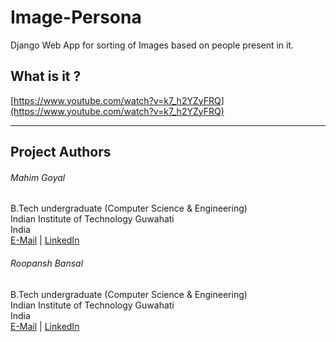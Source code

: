 # Image-Persona

Django Web App for sorting of Images based on people present in it.

## What is it ?

[https://www.youtube.com/watch?v=k7_h2YZyFRQ](https://www.youtube.com/watch?v=k7_h2YZyFRQ)

--------------------------------

## Project Authors
###### Mahim Goyal
B.Tech undergraduate (Computer Science & Engineering)  
Indian Institute of Technology Guwahati  
India  
[E-Mail](mailto:mahim97@gmail.com)  |  [LinkedIn](https://www.linkedin.com/in/mahimg/)

###### Roopansh Bansal
B.Tech undergraduate (Computer Science & Engineering)  
Indian Institute of Technology Guwahati  
India  
[E-Mail](mailto:roopansh.bansal@gmail.com)  |  [LinkedIn](https://www.linkedin.com/in/roopansh-bansal)
